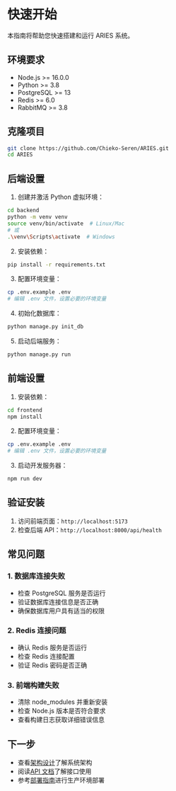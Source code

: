 # 快速开始

本指南将帮助您快速搭建和运行 ARIES 系统。

## 环境要求

- Node.js >= 16.0.0
- Python >= 3.8
- PostgreSQL >= 13
- Redis >= 6.0
- RabbitMQ >= 3.8

## 克隆项目

```bash
git clone https://github.com/Chieko-Seren/ARIES.git
cd ARIES
```

## 后端设置

1. 创建并激活 Python 虚拟环境：

```bash
cd backend
python -m venv venv
source venv/bin/activate  # Linux/Mac
# 或
.\venv\Scripts\activate  # Windows
```

2. 安装依赖：

```bash
pip install -r requirements.txt
```

3. 配置环境变量：

```bash
cp .env.example .env
# 编辑 .env 文件，设置必要的环境变量
```

4. 初始化数据库：

```bash
python manage.py init_db
```

5. 启动后端服务：

```bash
python manage.py run
```

## 前端设置

1. 安装依赖：

```bash
cd frontend
npm install
```

2. 配置环境变量：

```bash
cp .env.example .env
# 编辑 .env 文件，设置必要的环境变量
```

3. 启动开发服务器：

```bash
npm run dev
```

## 验证安装

1. 访问前端页面：`http://localhost:5173`
2. 检查后端 API：`http://localhost:8000/api/health`

## 常见问题

### 1. 数据库连接失败

- 检查 PostgreSQL 服务是否运行
- 验证数据库连接信息是否正确
- 确保数据库用户具有适当的权限

### 2. Redis 连接问题

- 确认 Redis 服务是否运行
- 检查 Redis 连接配置
- 验证 Redis 密码是否正确

### 3. 前端构建失败

- 清除 node_modules 并重新安装
- 检查 Node.js 版本是否符合要求
- 查看构建日志获取详细错误信息

## 下一步

- 查看[架构设计](/guide/architecture)了解系统架构
- 阅读[API 文档](/api/backend)了解接口使用
- 参考[部署指南](/deployment/installation)进行生产环境部署 